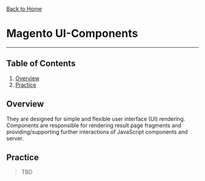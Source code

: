 [Back to Home](/magento2-frontend)

# Magento UI-Components
----

## Table of Contents
1. [Overview](#overview)
1. [Practice](#practice)


## Overview

They are designed for simple and flexible user interface (UI) rendering. Components are responsible for rendering result page fragments and providing/supporting further interactions of JavaScript components and server.

## Practice

> TBD

